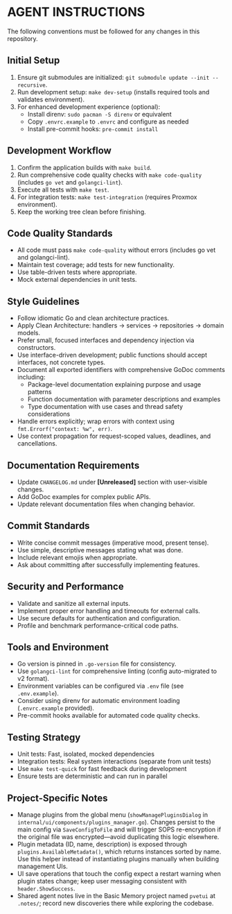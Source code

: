 # AGENT INSTRUCTIONS

The following conventions must be followed for any changes in this repository.

## Initial Setup
1. Ensure git submodules are initialized: `git submodule update --init --recursive`.
2. Run development setup: `make dev-setup` (installs required tools and validates environment).
3. For enhanced development experience (optional):
   - Install direnv: `sudo pacman -S direnv` or equivalent
   - Copy `.envrc.example` to `.envrc` and configure as needed
   - Install pre-commit hooks: `pre-commit install`

## Development Workflow
1. Confirm the application builds with `make build`.
2. Run comprehensive code quality checks with `make code-quality` (includes `go vet` and `golangci-lint`).
3. Execute all tests with `make test`.
4. For integration tests: `make test-integration` (requires Proxmox environment).
5. Keep the working tree clean before finishing.

## Code Quality Standards
- All code must pass `make code-quality` without errors (includes go vet and golangci-lint).
- Maintain test coverage; add tests for new functionality.
- Use table-driven tests where appropriate.
- Mock external dependencies in unit tests.

## Style Guidelines
- Follow idiomatic Go and clean architecture practices.
- Apply Clean Architecture: handlers → services → repositories → domain models.
- Prefer small, focused interfaces and dependency injection via constructors.
- Use interface-driven development; public functions should accept interfaces, not concrete types.
- Document all exported identifiers with comprehensive GoDoc comments including:
  - Package-level documentation explaining purpose and usage patterns
  - Function documentation with parameter descriptions and examples
  - Type documentation with use cases and thread safety considerations
- Handle errors explicitly; wrap errors with context using `fmt.Errorf("context: %w", err)`.
- Use context propagation for request-scoped values, deadlines, and cancellations.

## Documentation Requirements
- Update `CHANGELOG.md` under **[Unreleased]** section with user-visible changes.
- Add GoDoc examples for complex public APIs.
- Update relevant documentation files when changing behavior.

## Commit Standards
- Write concise commit messages (imperative mood, present tense).
- Use simple, descriptive messages stating what was done.
- Include relevant emojis when appropriate.
- Ask about committing after successfully implementing features.

## Security and Performance
- Validate and sanitize all external inputs.
- Implement proper error handling and timeouts for external calls.
- Use secure defaults for authentication and configuration.
- Profile and benchmark performance-critical code paths.

## Tools and Environment
- Go version is pinned in `.go-version` file for consistency.
- Use `golangci-lint` for comprehensive linting (config auto-migrated to v2 format).
- Environment variables can be configured via `.env` file (see `.env.example`).
- Consider using direnv for automatic environment loading (`.envrc.example` provided).
- Pre-commit hooks available for automated code quality checks.

## Testing Strategy
- Unit tests: Fast, isolated, mocked dependencies
- Integration tests: Real system interactions (separate from unit tests)
- Use `make test-quick` for fast feedback during development
- Ensure tests are deterministic and can run in parallel

## Project-Specific Notes
- Manage plugins from the global menu (`showManagePluginsDialog` in `internal/ui/components/plugins_manager.go`). Changes persist to the main config via `SaveConfigToFile` and will trigger SOPS re-encryption if the original file was encrypted—avoid duplicating this logic elsewhere.
- Plugin metadata (ID, name, description) is exposed through `plugins.AvailableMetadata()`, which returns instances sorted by name. Use this helper instead of instantiating plugins manually when building management UIs.
- UI save operations that touch the config expect a restart warning when plugin states change; keep user messaging consistent with `header.ShowSuccess`.
- Shared agent notes live in the Basic Memory project named `pvetui` at `.notes/`; record new discoveries there while exploring the codebase.
